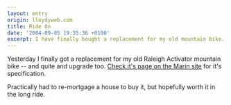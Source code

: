 ```yaml
---
layout: entry
origin: lloydyweb.com
title: Ride On
date: '2004-09-05 19:35:36 +0100'
excerpt: I have finally bought a replacement for my old mountain bike.
---
```

Yesterday I finally got a replacement for my old Raleigh Activator mountain bike -- and quite and upgrade too. [Check it's page on the Marin site][1] for it's specification.

Practically had to re-mortgage a house to buy it, but hopefully worth it in the long ride.

[1]: http://web.archive.org/web/20040804142648/http://www.marin.co.uk/marin-2004/bikedetail.php?ModNo=2469
